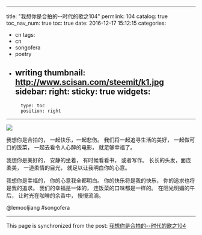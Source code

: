 
---
title: "我想你是合拍的--时代的歌之104"
permlink: 104
catalog: true
toc_nav_num: true
toc: true
date: 2016-12-17 15:12:15
categories:
- cn
tags:
- cn
- songofera
- poetry
- writing
thumbnail: http://www.scisan.com/steemit/k1.jpg
sidebar:
    right:
        sticky: true
widgets:
    -
        type: toc
        position: right
---


![](http://www.scisan.com/steemit/k1.jpg)

我想你是合拍的，
一起快乐，一起悲伤。
我们将一起追寻生活的美好，
一起做可口的饭菜，
一起去看令人心醉的电影，
就足够幸福了。

我想你是美好的，
安静的坐着，
有时候看看书，
或者写作。
长长的头发，面庞柔美，
一道柔情的目光，
就足以让我明白你的心意。

我想你是幸福的，
你的心意我全都明白。
你的快乐将是我的快乐，
你的追求也将是我的追求。
我们的幸福是一体的，
连饭菜的口味都是一样的。
在阳光明媚的午后，
让时光在咖啡的余香中，
慢慢流淌。

 @lemooljiang       #songofera

- - -

This page is synchronized from the post: [我想你是合拍的--时代的歌之104](https://steemit.com/@lemooljiang/104)
